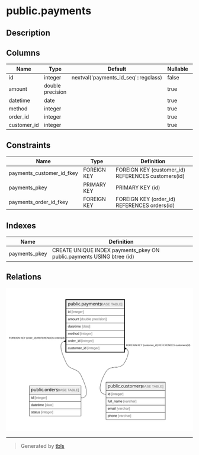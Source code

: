 # public.payments

## Description

## Columns

| Name | Type | Default | Nullable | Children | Parents | Comment |
| ---- | ---- | ------- | -------- | -------- | ------- | ------- |
| id | integer | nextval('payments_id_seq'::regclass) | false |  |  |  |
| amount | double precision |  | true |  |  |  |
| datetime | date |  | true |  |  |  |
| method | integer |  | true |  |  |  |
| order_id | integer |  | true |  | [public.orders](public.orders.md) |  |
| customer_id | integer |  | true |  | [public.customers](public.customers.md) |  |

## Constraints

| Name | Type | Definition |
| ---- | ---- | ---------- |
| payments_customer_id_fkey | FOREIGN KEY | FOREIGN KEY (customer_id) REFERENCES customers(id) |
| payments_pkey | PRIMARY KEY | PRIMARY KEY (id) |
| payments_order_id_fkey | FOREIGN KEY | FOREIGN KEY (order_id) REFERENCES orders(id) |

## Indexes

| Name | Definition |
| ---- | ---------- |
| payments_pkey | CREATE UNIQUE INDEX payments_pkey ON public.payments USING btree (id) |

## Relations

![er](public.payments.svg)

---

> Generated by [tbls](https://github.com/k1LoW/tbls)
